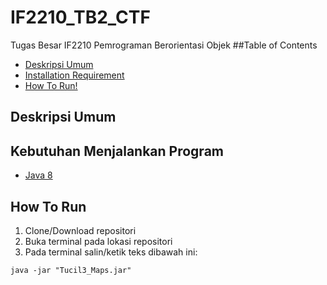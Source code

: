 # IF2210_TB2_CTF
Tugas Besar IF2210 Pemrograman Berorientasi Objek
##Table of Contents
- [Deskripsi Umum](#deskripsi-umum)
- [Installation Requirement](#installation-requirement)
- [How To Run!](#how-to-run)

## Deskripsi Umum
## Kebutuhan Menjalankan Program
* [Java 8](https://www.oracle.com/id/java/technologies/javase/javase8-archive-downloads.html)

## How To Run
1. Clone/Download repositori
2. Buka terminal pada lokasi repositori
3. Pada terminal salin/ketik teks dibawah ini:
```
java -jar "Tucil3_Maps.jar"
```